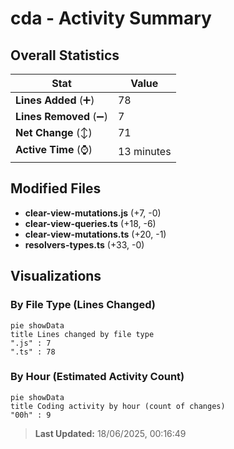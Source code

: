 # cda - Activity Summary 

## Overall Statistics

| Stat                   | Value                                                             |
| ---------------------- | ----------------------------------------------------------------- |
| **Lines Added** (➕)   | 78                                          |
| **Lines Removed** (➖) | 7                                        |
| **Net Change** (↕)    | 71                |
| **Active Time** (⌚)   | 13 minutes |


## Modified Files
- **clear-view-mutations.js** (+7, -0)
- **clear-view-queries.ts** (+18, -6)
- **clear-view-mutations.ts** (+20, -1)
- **resolvers-types.ts** (+33, -0)

## Visualizations

### By File Type (Lines Changed)

```mermaid
pie showData
title Lines changed by file type
".js" : 7
".ts" : 78
```

### By Hour (Estimated Activity Count)

```mermaid
pie showData
title Coding activity by hour (count of changes)
"00h" : 9
```


> **Last Updated:** 18/06/2025, 00:16:49